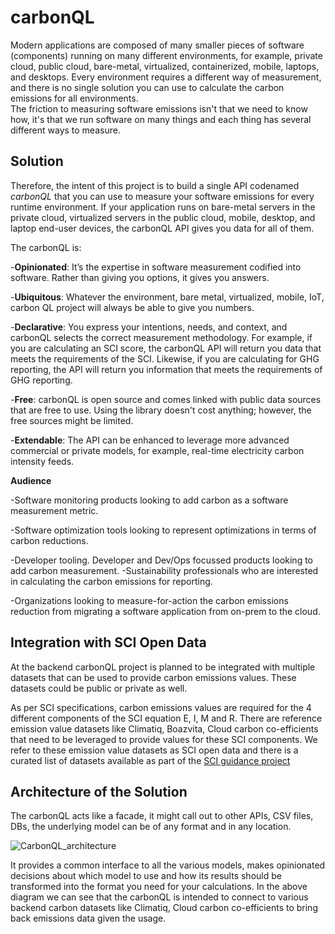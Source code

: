 # carbonQL

Modern applications are composed of many smaller pieces of software (components) running on many different environments, for example, private cloud, public cloud, bare-metal, virtualized, containerized, mobile, laptops, and desktops.
Every environment requires a different way of measurement, and there is no single solution you can use to calculate the carbon emissions for all environments.      
The friction to measuring software emissions isn't that we need to know how, it's that we run software on many things and each thing has several different ways to measure.

## Solution

Therefore, the intent of this project is to build a single API codenamed *carbonQL* that you can use to measure your software emissions for every runtime environment. If your application runs on bare-metal servers in the private cloud, virtualized servers in the public cloud, mobile, desktop, and laptop end-user devices, the carbonQL API  gives you data for all of them.

The carbonQL is:        

-**Opinionated**: It’s the expertise in software measurement codified into software. Rather than giving you options, it gives you answers.   

-**Ubiquitous**: Whatever the environment, bare metal, virtualized, mobile, IoT, carbon QL project will always be able to give you numbers.   

-**Declarative**: You express your intentions, needs, and context, and carbonQL selects the correct measurement methodology. For example, if you are calculating an SCI score, the carbonQL API will return you data that meets the requirements of the SCI. Likewise, if you are calculating for GHG reporting, the API will return you information that meets the requirements of GHG reporting.      

-**Free**: carbonQL is open source and comes linked with public data sources that are free to use. Using the library doesn't cost anything; however, the free sources might be limited.     

-**Extendable**: The API can be enhanced to leverage more advanced commercial or private models, for example, real-time electricity carbon intensity feeds.


**Audience**        

-Software monitoring products looking to add carbon as a software measurement metric.       

-Software optimization tools looking to represent optimizations in terms of carbon reductions.      

-Developer tooling. Developer and Dev/Ops focussed products looking to add carbon measurement.
-Sustainability professionals who are interested in calculating the carbon emissions for reporting.     

-Organizations looking to measure-for-action the carbon emissions reduction from migrating a software application from on-prem to the cloud.        


## Integration with SCI Open Data

At the backend carbonQL project is planned to be integrated with multiple datasets that can be used to provide  carbon emissions values. These datasets could be public or private as well.

As per SCI specifications, carbon emissions values are required for the 4 different components of the SCI equation E, I, M and R. There are reference emission value datasets like Climatiq, Boazvita, Cloud carbon co-efficients that need to be leveraged to provide values for these SCI components. We refer to these emission value datasets as SCI open data and there is a curated list of datasets available as part of the [SCI guidance project](https://sci-data.greensoftware.foundation/)


## Architecture of the Solution

The carbonQL acts like a facade, it might call out to other APIs, CSV files, DBs, the underlying model can be of any format and in any location. 

![CarbonQL_architecture](https://user-images.githubusercontent.com/10396742/219698334-eb98bcfd-f968-400a-9ffd-b0aeaee8823f.JPG)


It provides a common interface to all the various models, makes opinionated decisions about which model to use and how its results should be transformed into the format you need for your calculations. In the above diagram we can see that the carbonQL is intended to connect to various backend carbon datasets like Climatiq, Cloud carbon co-efficients to bring back emissions data given the usage.




